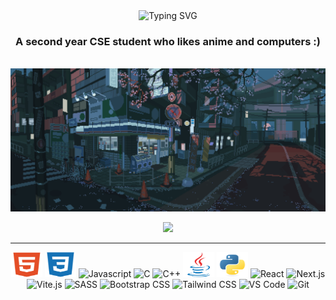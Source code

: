 <div id="header" align="center">
  <img src="https://readme-typing-svg.demolab.com?font=Mukta&weight=700&size=30&pause=1000&color=F7F7F7&center=true&vCenter=true&width=435&lines=Hello+World+!" alt="Typing SVG" />
</div>
<h3 align="center" >A second year CSE student who likes anime and computers :) </h3>
<br/>
<div>
  <img align="center" src="public/jpn1.gif"/>
</div>
<br/>
<div id="badges" align="center">
  <a href="https://www.linkedin.com/in/kumarsrajan/" target="_blank">
  <img src="https://img.shields.io/badge/LinkedIn-blue?style=for-the-badge&logo=linkedin"/>
  </a>
</div>
 <hr/>
  <div align="center">
    <img src="https://github.com/devicons/devicon/blob/master/icons/html5/html5-plain.svg" height=40 width=50 alt="HTML"/>
    <img src="https://github.com/devicons/devicon/blob/master/icons/css3/css3-plain.svg" height=40 width=50 alt="CSS"/>
    <img src="https://cdn.jsdelivr.net/gh/devicons/devicon/icons/javascript/javascript-plain.svg" height=40 width=50 alt="Javascript"/>
    <img src="https://cdn.jsdelivr.net/gh/devicons/devicon/icons/c/c-plain.svg" height=40 width=50 alt="C"/>
    <img src="https://cdn.jsdelivr.net/gh/devicons/devicon/icons/cplusplus/cplusplus-plain.svg" height=40 width=50 alt="C++"/>
    <img src="https://github.com/devicons/devicon/blob/master/icons/java/java-original.svg" height=40 width=50 alt="Java"/>
    <img src="https://github.com/devicons/devicon/blob/master/icons/python/python-original.svg" height=40 width=50/>
    <img src="https://cdn.jsdelivr.net/gh/devicons/devicon/icons/react/react-original.svg" height=40 width=50 alt="React"/>
    <img src="https://skillicons.dev/icons?i=nextjs" height=40 width=50 alt="Next.js"/>
    <img src="https://raw.githubusercontent.com/danielcranney/readme-generator/main/public/icons/skills/vite-colored.svg" width="40" height="40" alt="Vite.js"/>
    <img src="https://cdn.jsdelivr.net/gh/devicons/devicon/icons/sass/sass-original.svg" height=40 width=50 alt="SASS"/>
    <img src="https://cdn.jsdelivr.net/gh/devicons/devicon/icons/bootstrap/bootstrap-plain.svg" height=40 width=50 alt="Bootstrap CSS"/>
    <img src="https://cdn.jsdelivr.net/gh/devicons/devicon/icons/tailwindcss/tailwindcss-plain.svg" height=40 width=50 alt="Tailwind CSS"/>
    <img src="https://cdn.jsdelivr.net/gh/devicons/devicon/icons/vscode/vscode-original.svg" height=40 width=50 alt="VS Code"/>
    <img src="https://cdn.jsdelivr.net/gh/devicons/devicon/icons/git/git-original.svg" height=40 width=50 alt="Git"/>     
  </div>
<!--  <hr/>
  <div align="center">
    <img src="https://cdn.jsdelivr.net/gh/devicons/devicon/icons/mongodb/mongodb-original-wordmark.svg" height=40 width=50/>
    <img src="https://skillicons.dev/icons?i=express" height=40 width=50/>
    <img src="https://cdn.jsdelivr.net/gh/devicons/devicon/icons/nodejs/nodejs-original-wordmark.svg" height=40 width=50/>
    <img src="https://cdn.jsdelivr.net/gh/devicons/devicon/icons/docker/docker-plain.svg" height=40 width=50 />
  </div> -->

